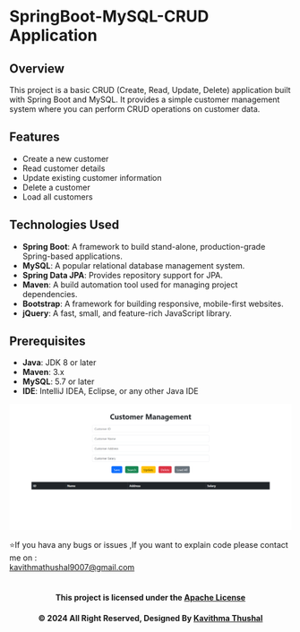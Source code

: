 # SpringBoot-MySQL-CRUD Application

## Overview

This project is a basic CRUD (Create, Read, Update, Delete) application built with Spring Boot and MySQL. It provides a
simple customer management system where you can perform CRUD operations on customer data.

## Features

- Create a new customer
- Read customer details
- Update existing customer information
- Delete a customer
- Load all customers

## Technologies Used

- **Spring Boot**: A framework to build stand-alone, production-grade Spring-based applications.
- **MySQL**: A popular relational database management system.
- **Spring Data JPA**: Provides repository support for JPA.
- **Maven**: A build automation tool used for managing project dependencies.
- **Bootstrap**: A framework for building responsive, mobile-first websites.
- **jQuery**: A fast, small, and feature-rich JavaScript library.

## Prerequisites

- **Java**: JDK 8 or later
- **Maven**: 3.x
- **MySQL**: 5.7 or later
- **IDE**: IntelliJ IDEA, Eclipse, or any other Java IDE

<img src="FrontEnd/ss.png">

⭐️If you hava any bugs or issues ,If you want to explain code please contact me on :<br/>
[kavithmathushal9007@gmail.com](https://www.kavithmathushal9007@gmail.com)<br/><br/>

<div align="center">

#### This project is licensed under the [Apache License](LICENSE)

#### © 2024 All Right Reserved, Designed By [Kavithma Thushal](https://github.com/Kavithma-Thushal)

</div>